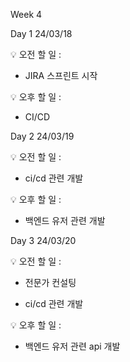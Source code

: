 Week 4

Day 1
24/03/18
 
💡 오전 할 일 : 

- JIRA 스프린트 시작
 
 
💡 오후 할 일 : 

- CI/CD

Day 2
24/03/19
 
💡 오전 할 일 : 

- ci/cd 관련 개발
 
 
💡 오후 할 일 : 

- 백엔드 유저 관련 개발

Day 3
24/03/20
 
💡 오전 할 일 : 
- 전문가 컨설팅

- ci/cd 관련 개발
 
 
💡 오후 할 일 : 

- 백엔드 유저 관련 api 개발
